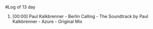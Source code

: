 #Log of 13 day

1. [00:00] Paul Kalkbrenner - Berlin Calling - The Soundtrack by Paul Kalkbrenner - Azure - Original Mix
